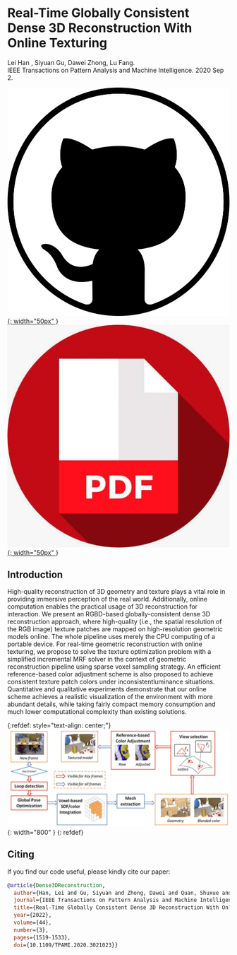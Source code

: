 # Real-Time Globally Consistent Dense 3D Reconstruction With Online Texturing

Lei Han , Siyuan Gu, Dawei Zhong, Lu Fang.<br/>IEEE Transactions on Pattern Analysis and Machine Intelligence. 2020 Sep 2.

[![github](/pic/github3.png){: width="50px" }](https://github.com/THU-luvision/TextureFusion)  &nbsp;&nbsp;&nbsp;
[![pdf](/pic/pdf.jpeg){: width="50px" }](https://ieeexplore.ieee.org/stamp/stamp.jsp?tp=&arnumber=9184935) &nbsp;&nbsp;&nbsp;


## Introduction
High-quality reconstruction of 3D geometry and texture plays a vital role in providing immersive perception of the real world. Additionally, online computation enables the practical usage of 3D reconstruction for interaction. We present an RGBD-based globally-consistent dense 3D reconstruction approach, where high-quality (i.e., the spatial resolution of the RGB image) texture patches are mapped on high-resolution geometric models online. The whole pipeline uses merely the CPU computing of a portable device. For real-time geometric reconstruction with online texturing, we propose to solve the texture optimization problem with a simplified incremental MRF solver in the context of geometric reconstruction pipeline using sparse voxel sampling strategy. An efficient reference-based color adjustment scheme is also proposed to achieve consistent texture patch colors under inconsistentluminance situations. Quantitative and qualitative experiments demonstrate that our online scheme achieves a realistic visualization of the environment with more abundant details, while taking fairly compact memory consumption and much lower computational complexity than existing solutions.


{:refdef: style="text-align: center;"}
![Framework](/pic/texturefusion.png){: width="800" }
{: refdef}


## Citing

If you find our code useful, please kindly cite our paper:

```bibtex
@article{Dense3DReconstruction,
  author={Han, Lei and Gu, Siyuan and Zhong, Dawei and Quan, Shuxue and Fang, Lu},
  journal={IEEE Transactions on Pattern Analysis and Machine Intelligence}, 
  title={Real-Time Globally Consistent Dense 3D Reconstruction With Online Texturing}, 
  year={2022},
  volume={44},
  number={3},
  pages={1519-1533},
  doi={10.1109/TPAMI.2020.3021023}}
```

